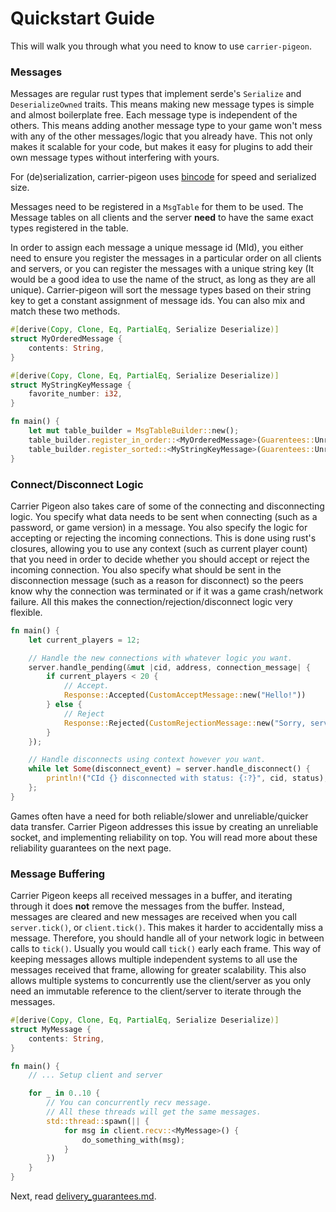 # Quickstart Guide

This will walk you through what you need to know to use `carrier-pigeon`.

### Messages

Messages are regular rust types that implement serde's `Serialize` and `DeserializeOwned` traits.
This means making new message types is simple and almost boilerplate free. Each message type is independent of the
others. This means adding another message type to your game won't mess with any of the other messages/logic that you
already have. This not only makes it scalable for your code, but makes it easy for plugins to add their own message
types without interfering with yours.

For (de)serialization, carrier-pigeon uses [bincode](https://docs.rs/bincode/latest/bincode/) for speed and serialized
size.

Messages need to be registered in a `MsgTable` for them to be used. The Message tables on all clients and the server
**need** to have the same exact types registered in the table.

In order to assign each message a unique message id (MId), you either need to ensure you register the messages in a
particular order on all clients and servers, or you can register the messages with a unique string key (It would be a
good idea to use the name of the struct, as long as they are all unique). Carrier-pigeon will sort the message types
based on their string key to get a constant assignment of message ids. You can also mix and match these two methods.

```rust
#[derive(Copy, Clone, Eq, PartialEq, Serialize Deserialize)]
struct MyOrderedMessage {
    contents: String,
}

#[derive(Copy, Clone, Eq, PartialEq, Serialize Deserialize)]
struct MyStringKeyMessage {
    favorite_number: i32,
}

fn main() {
    let mut table_builder = MsgTableBuilder::new();
    table_builder.register_in_order::<MyOrderedMessage>(Guarentees::Unreliable).unwrap();
    table_builder.register_sorted::<MyStringKeyMessage>(Guarentees::Unreliable, "MyStringKeyMessage").unwrap();
}
```

### Connect/Disconnect Logic

Carrier Pigeon also takes care of some of the connecting and disconnecting logic. You specify what data needs to be
sent when connecting (such as a password, or game version) in a message. You also specify the logic for accepting or
rejecting the incoming connections. This is done using rust's closures, allowing you to use any context
(such as current player count) that you need in order to decide whether you should accept or reject the incoming
connection. You also specify what should be sent in the disconnection message (such as a reason for disconnect) so the
peers know why the connection was terminated or if it was a game crash/network failure. All this makes the
connection/rejection/disconnect logic very flexible.

```rust
fn main() {
    let current_players = 12;

    // Handle the new connections with whatever logic you want.
    server.handle_pending(&mut |cid, address, connection_message| {
        if current_players < 20 {
            // Accept.
            Response::Accepted(CustomAcceptMessage::new("Hello!"))
        } else {
            // Reject
            Response::Rejected(CustomRejectionMessage::new("Sorry, server is full"))
        }
    });

    // Handle disconnects using context however you want.
    while let Some(disconnect_event) = server.handle_disconnect() {
        println!("CId {} disconnected with status: {:?}", cid, status);
    };
}
```

Games often have a need for both reliable/slower and unreliable/quicker data transfer. Carrier Pigeon addresses this
issue by creating an unreliable socket, and implementing reliability on top. You will read more about these
reliability guarantees on the next page.

### Message Buffering

Carrier Pigeon keeps all received messages in a buffer, and iterating through it does **not** remove the messages from
the buffer. Instead, messages are cleared and new messages are received when you call
`server.tick()`, or `client.tick()`. This makes it harder to accidentally miss a message. Therefore, you should handle
all of your network logic in between calls to `tick()`. Usually you would call `tick()` early each frame.
This way of keeping messages allows multiple independent systems to all use the messages received that frame, allowing
for greater scalability. This also allows multiple systems to concurrently use the client/server as you only need an
immutable reference to the client/server to iterate through the messages.

```rust
#[derive(Copy, Clone, Eq, PartialEq, Serialize Deserialize)]
struct MyMessage {
    contents: String,
}

fn main() {
    // ... Setup client and server

    for _ in 0..10 {
        // You can concurrently recv message. 
        // All these threads will get the same messages.
        std::thread::spawn(|| {
            for msg in client.recv::<MyMessage>() {
                do_something_with(msg);
            }
        })
    }
}
```

Next, read [delivery_guarantees.md](delivery_guarantees.md).
